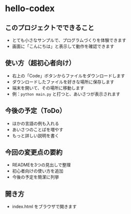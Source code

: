 # hello-codex

## このプロジェクトでできること
- とても小さなサンプルで、プログラムづくりを体験できます
- 画面に「こんにちは」と表示して動作を確認できます

## 使い方（超初心者向け）
- 右上の「Code」ボタンからファイルをダウンロードします
- ダウンロードしたファイルを好きな場所に保存します
- 端末を開いて、その場所に移動します
- 例：`python main.py` と打つと、あいさつが表示されます

## 今後の予定（ToDo）
- ほかの言語の例も入れる
- あいさつのことばを増やす
- もっと詳しい説明を書く

## 今回の変更点の要約
- READMEを3つの見出しで整理
- 初心者向けの使い方を追加
- 今後の予定を簡潔に列挙

## 開き方
- index.html をブラウザで開きます
